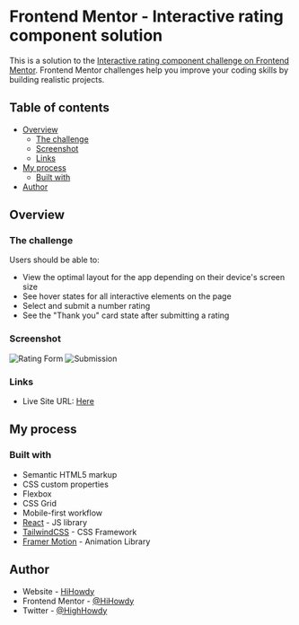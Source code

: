# Frontend Mentor - Interactive rating component solution

This is a solution to the [Interactive rating component challenge on Frontend Mentor](https://www.frontendmentor.io/challenges/interactive-rating-component-koxpeBUmI). Frontend Mentor challenges help you improve your coding skills by building realistic projects. 

## Table of contents

- [Overview](#overview)
  - [The challenge](#the-challenge)
  - [Screenshot](#screenshot)
  - [Links](#links)
- [My process](#my-process)
  - [Built with](#built-with)
- [Author](#author)

## Overview

### The challenge

Users should be able to:

- View the optimal layout for the app depending on their device's screen size
- See hover states for all interactive elements on the page
- Select and submit a number rating
- See the "Thank you" card state after submitting a rating

### Screenshot

![Rating Form](https://i.imgur.com/HwwZv80.png)
![Submission](https://i.imgur.com/6fhhIo8.png)

### Links

- Live Site URL: [Here]([https://your-live-site-url.com](https://main--aesthetic-dieffenbachia-7828b6.netlify.app/))

## My process

### Built with

- Semantic HTML5 markup
- CSS custom properties
- Flexbox
- CSS Grid
- Mobile-first workflow
- [React](https://reactjs.org/) - JS library
- [TailwindCSS](https://tailwindcss.com/) - CSS Framework
- [Framer Motion](https://www.framer.com/motion/) - Animation Library

## Author

- Website - [HiHowdy](https://main--aesthetic-dieffenbachia-7828b6.netlify.app/)
- Frontend Mentor - [@HiHowdy](https://www.frontendmentor.io/profile/HiHowdy)
- Twitter - [@HighHowdy](https://www.twitter.com/HighHowdy)
